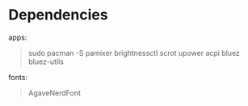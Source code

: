 # Dependencies

apps:
> sudo pacman -S pamixer brightnessctl scrot upower acpi bluez bluez-utils

fonts:
> AgaveNerdFont
